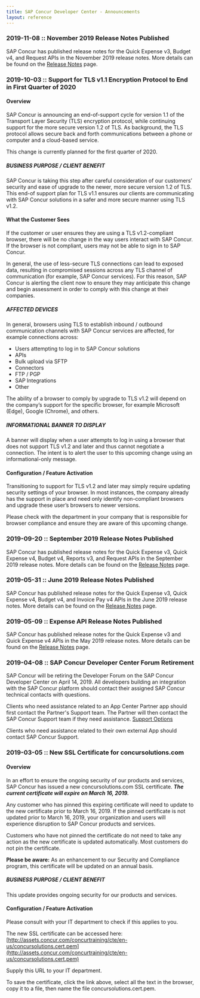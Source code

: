```yaml
---
title: SAP Concur Developer Center - Announcements
layout: reference
---
```

### 2019-11-08 :: November 2019 Release Notes Published

SAP Concur has published release notes for the Quick Expense v3, Budget v4, and Request APIs in the November 2019 release notes. More details can be found on the [Release Notes](https://developer.concur.com/tools-support/release-notes/index.html) page.

### 2019-10-03 :: Support for TLS v1.1 Encryption Protocol to End in First Quarter of 2020

#### Overview

SAP Concur is announcing an end-of-support cycle for version 1.1 of the Transport
Layer Security (TLS) encryption protocol, while continuing support for the more
secure version 1.2 of TLS. As background, the TLS protocol allows secure back and
forth communications between a phone or computer and a cloud-based service.

This change is currently planned for the first quarter of 2020.

##### BUSINESS PURPOSE / CLIENT BENEFIT

SAP Concur is taking this step after careful consideration of our customers’ security and ease of upgrade to the newer, more secure version 1.2 of TLS. This end-of support plan for TLS v1.1 ensures our clients are communicating with SAP Concur
solutions in a safer and more secure manner using TLS v1.2.

#### What the Customer Sees

If the customer or user ensures they are using a TLS v1.2-compliant browser, there
will be no change in the way users interact with SAP Concur. If the browser is not
compliant, users may not be able to sign in to SAP Concur.

In general, the use of less-secure TLS connections can lead to exposed data,
resulting in compromised sessions across any TLS channel of communication (for
example, SAP Concur services). For this reason, SAP Concur is alerting the client now to ensure they may anticipate this change and begin assessment in order to comply with this change at their companies.

##### AFFECTED DEVICES

In general, browsers using TLS to establish inbound / outbound communication
channels with SAP Concur services are affected, for example connections across:

* Users attempting to log in to SAP Concur solutions
* APIs
* Bulk upload via SFTP
* Connectors
* FTP / PGP
* SAP Integrations
* Other

The ability of a browser to comply by upgrade to TLS v1.2 will depend on the
company’s support for the specific browser, for example Microsoft (Edge), Google
(Chrome), and others.

##### INFORMATIONAL BANNER TO DISPLAY

A banner will display when a user attempts to log in using a browser that does not
support TLS v1.2 and later and thus cannot negotiate a connection. The intent is to
alert the user to this upcoming change using an informational-only message.

#### Configuration / Feature Activation

Transitioning to support for TLS v1.2 and later may simply require updating security settings of your browser. In most instances, the company already has the support in place and need only identify non-compliant browsers and upgrade these user’s browsers to newer versions.

Please check with the department in your company that is responsible for browser
compliance and ensure they are aware of this upcoming change.

### 2019-09-20 :: September 2019 Release Notes Published

SAP Concur has published release notes for the Quick Expense v3, Quick Expense v4, Budget v4, Reports v3, and Request APIs in the September 2019 release notes. More details can be found on the [Release Notes](https://developer.concur.com/tools-support/release-notes/index.html) page.

### 2019-05-31 :: June 2019 Release Notes Published

SAP Concur has published release notes for the Quick Expense v3, Quick Expense v4, Budget v4, and Invoice Pay v4 APIs in the June 2019 release notes. More details can be found on the [Release Notes](https://developer.concur.com/tools-support/release-notes/index.html) page.

### 2019-05-09 :: Expense API Release Notes Published

SAP Concur has published release notes for the Quick Expense v3 and Quick Expense v4 APIs in the May 2019 release notes. More details can be found on the [Release Notes](https://developer.concur.com/tools-support/release-notes/index.html) page.

### 2019-04-08 :: SAP Concur Developer Center Forum Retirement

SAP Concur will be retiring the Developer Forum on the SAP Concur Developer Center on April 14, 2019. All developers building an integration with the SAP Concur platform should contact their assigned SAP Concur technical contacts with questions.

Clients who need assistance related to an App Center Partner app should first contact the Partner's Support team. The Partner will then contact the SAP Concur Support team if they need assistance. [Support Options](https://developer.concur.com/tools-support/support.html)

Clients who need assistance related to their own external App should contact SAP Concur Support.

### 2019-03-05 :: New SSL Certificate for concursolutions.com

#### Overview
In an effort to ensure the ongoing security of our products and services, SAP Concur has issued a new concursolutions.com SSL certificate. ***The current certificate will expire on March 16, 2019.***

Any customer who has pinned this expiring certificate will need to update to the new certificate prior to March 16, 2019. If the pinned certificate is not updated prior to March 16, 2019, your organization and users will experience disruption to SAP Concur products and services.

Customers who have not pinned the certificate do not need to take any action as the new certificate is updated automatically. Most customers do not pin the certificate.

**Please be aware:** As an enhancement to our Security and Compliance program, this certificate will be updated on an annual basis.

##### BUSINESS PURPOSE / CLIENT BENEFIT

This update provides ongoing security for our products and services.

#### Configuration / Feature Activation

Please consult with your IT department to check if this applies to you.

The new SSL certificate can be accessed here: [http://assets.concur.com/concurtraining/cte/en-us/concursolutions.cert.pem](http://assets.concur.com/concurtraining/cte/en-us/concursolutions.cert.pem)

Supply this URL to your IT department.

To save the certificate, click the link above, select all the text in the browser, copy it to a file, then name the file concursolutions.cert.pem.
